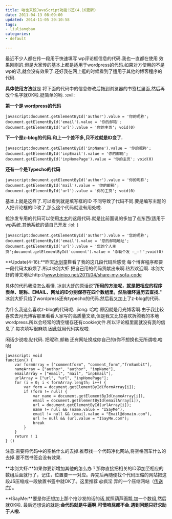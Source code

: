 ```yaml
---
title: 咱也来段JavaScript功能书签(4.16更新)
date: 2011-04-13 08:09:00
updated: 2014-11-05 20:10:58
tags: 
- liuliangbao
categories: 
- default

---
```

最近不少人都在传一段用于快速填写 wp评论框信息的代码.我也一直都在使用 效果刚刚的.但是大家传的基本上都是适用于wordpress的代码.如果对方使用的不是wp的话,就会没有效果了.还好我在网上逛的时候看到了适用于其他的博客程序的代码.

**具体使用方法**就是 将下面的代码中的信息修改后拖到浏览器的书签栏里面,然后再改个名字就OK啦.挺简单的哟. :evil:


<!--more-->


**第一个是 wordpress的代码**

	javascript:document.getElementById('author').value = '你的昵称'; document.getElementById('email').value = '你的邮箱'; document.getElementById('url').value = '你的主页'; void(0)

**下一个是z-blog的代码.和上一个差不多,只不过就是ID变了.**

	javascript:document.getElementById('inpName').value = '你的昵称'; document.getElementById('inpEmail').value = '你的邮箱'; document.getElementById('inpHomePage').value = '你的主页'; void(0)

**还有一个是Typecho的代码**

	javascript:document.getElementById('author').value = '你的昵称'; document.getElementById('mail').value = '你的邮箱'; document.getElementById('url').value = '你的主页'; void(0)

基本上就是这样了.可以看到就是填写框的ID 不同导致了代码不同.要是编写主题的人把评论框的ID改了,那么这个代码就没有用处啦.

抢沙发专用的代码可以使用[木木](http://immmmm.com/)的这段代码.就是比前面说的多加了点东西(适用于wp系统.其他系统的请自己开发 :lol: )

	javascript:document.getElementById('author').value = '您的昵称'; document.getElementById('email').value = '您的邮箱地址'; document.getElementById('url').value = '您的个人主页';document.getElementById('comment').value = '杀勒个发 —_—！';void(0)

**Update(4-16):**昨天[冰剑](http://www.binjoo.net)童鞋看了我的这几段代码后感觉 每个博客程序都要一段代码太麻烦了.所以冰剑大虾 把自己用的代码贡献出来啊.热烈欢迎啊. 冰剑大虾的博文地址http://www.binjoo.net/2011/04/share-my-sofa-code

具体的代码我没怎么看懂. 冰剑大虾的原话说"**所用的方法呢，就是把相应的程序表单、昵称、EMAIL、网址的ID分别保存在四个数组里，然后循环遍历去查找.**" 冰剑大虾只给了wordpress还有typecho的代码.然后我又加上了z-blog的代码.

为什么我这么喜欢z-blog的代码呢. :jiong: 哈哈.原因就是月光博客啊.由于我比较喜欢去月光博客那里看看人家写的高质量文章,但是我又比较喜欢折腾我的本地wordpress.所以会经常的清空缓存还有cookie文件.所以评论框里面就没有我的信息了.每次填写很麻烦.因此就用代码实现啦.

闲话少说啦.贴代码. 把昵称,邮箱 还有网址换成你自己的(你不想换也无所谓啦.哈哈)

	javascript: void
	function() {
		var formArray = ["commentform", "comment_form","frmSumbit"],
		nameArray = ["author", "author", "inpName"],
		emailArray = ["email", "mail", "inpEmail"],
		urlArray = ["url", "url", "inpHomePage"];
		for (i = 0; i < formArray.length; i++) {
			var form = document.getElementById(formArray[i]);
			if (form != null) {
				var name = document.getElementById(nameArray[i]),
				email = document.getElementById(emailArray[i]),
				url = document.getElementById(urlArray[i]);
				name != null && (name.value = "ISayMe"),
				email != null && (email.value = "Email@domain.com"),
				url != null && (url.value = "ISayMe.com");
				break
			}
		}
		return ! 1
	} ()
注意:需要将代码中的空格什么的去掉.推荐找一个代码净化网站,将空格回车什么的去掉.要不然书签会没有效果.

**冰剑大虾:**如果你要新增加其他的怎么办？那你直接把相关的ID添加至相应的数组后面就行了，记住，位置要一一对应。弄完后再随便找个代码压缩的网站把这段JS压缩成一段放置书签中就OK了。这里推荐 @疯淫 弄的一个压缩网站（[传送门](http://scriptcode.info/?hl=zh-CN)）。

**ISayMe:**要是你还想加上那个抢沙发的话的话,就照葫芦画瓢,加一个数组,然后就OK啦.
最后还想说的就是:**会代码就是牛逼啊.可惜咱屁都不会.遇到问题只好求助于人啦.**
